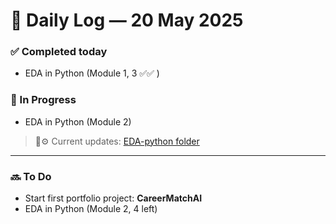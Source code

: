 # 📆 Daily Log — 20 May 2025  


### ✅ Completed today
- EDA in Python (Module 1, 3 ✅✅ )

### 🔄 In Progress  
- EDA in Python (Module 2)
> 📁⚙️ Current updates: [EDA-python folder](https://github.com/sabrinaMKE201073/DSroadmap2025/tree/main/notes/EDA_Python)
---

### 🔜 To Do  
- Start first portfolio project: **CareerMatchAI**  
- EDA in Python (Module 2, 4 left)
